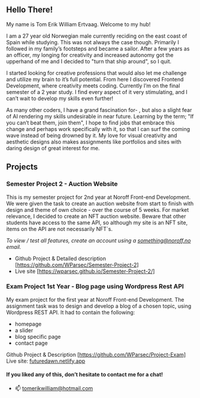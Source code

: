 ## Hello There! 

My name is Tom Erik William Ertvaag. 
Welcome to my hub!
  
I am a 27 year old Norwegian male currently reciding on the east coast of Spain while studying. This was not always the case though. Primarily I followed in  my family’s footsteps and became a sailor. After a few years as an officer, my longing for creativity and increased autonomy got the upperhand of me and I decided to "turn that ship around", so I quit. 

I started looking for creative professions that would also let me challenge and utilize my brain to it’s full potential. From here I discovered Frontend Development, where creativity meets coding. Currently I’m on the final semester of a 2 year study. I find every aspect of it very stimulating, and I can’t wait to develop my skills even further!  

As many other coders, I have a grand fascination for- , but also a slight fear of AI rendering my skills undesirable in near future. Learning by the term; "If you can’t beat them, join them", I hope to find jobs that embrace this change and perhaps work specifically with it, so that I can surf the coming wave instead of being drowned by it. 
My love for visual creativity and aesthetic designs also makes assignments like portfolios and sites with daring design of great interest for me. 

## Projects

### Semester Project 2 - Auction Website

This is my semester project for 2nd year at Noroff Front-end Development. We were given the task to create an auction website from start to finish with design and theme of own choice - over the course of 5 weeks. For market relevance, I decided to create an NFT auction website. Beware that other students have access to the same API, so although my site is an NFT site, items on the API are not necessarily NFT´s. 

*To view / test all features, create an account using a something@noroff.no email.*
- Github Project & Detailed description [https://github.com/WParsec/Semester-Project-2]
- Live site [https://wparsec.github.io/Semester-Project-2/]


### Exam Project 1st Year - Blog page using Wordpress Rest API

My exam project for the first year at Noroff Front-end Development. The assignment task was to design and develop a blog of a chosen topic, using Wordpress REST API. It had to contain the following:
- homepage
- a slider
- blog specific page 
- contact page

Github Project & Description [https://github.com/WParsec/Project-Exam]
Live site: [futuredawn.netlify.app](https://futuredawn.netlify.app/)

#### If you liked any of this, don’t hesitate to contact me for a chat!

- 📫 tomerikwilliam@hotmail.com


